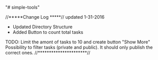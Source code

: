 "# simple-tools" 

//*****Change Log *****//
updated 1-31-2016 

*  Updated Directory Structure
*  Added Button to count total tasks

TODO:
Limit the amont of tasks to 10 and create button "Show More"
Possibility to filter tasks (private and public). It should only publish the correct ones.
//**********************//